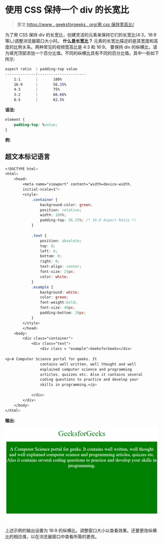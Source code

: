 # 使用 CSS 保持一个 div 的长宽比

> 原文:[https://www . geeksforgeeks . org/用 css 保持宽高比/](https://www.geeksforgeeks.org/maintain-the-aspect-ratio-of-a-div-with-css/)

为了用 CSS 保持 div 的长宽比，创建灵活的元素来保持它们的长宽比(4:3，16:9 等)。)调整浏览器窗口大小时。
**什么是长宽比？**
元素的长宽比描述的是其宽度和高度的比例关系。两种常见的视频宽高比是 4:3 和 16:9。
要保持 div 的纵横比，请为填充顶部添加一个百分比值。不同的纵横比具有不同的百分比值。其中一些如下所示:

```css
aspect ratio  | padding-top value
--------------|----------------------
    1:1       |       100%
    16:9      |       56.25%
    4:3       |       75%
    3:2       |       66.66%
    8:5       |       62.5%
```

**语法:**

```css
element {
    padding-top: %value;
}
```

**例:**

## 超文本标记语言

```css
<!DOCTYPE html>
<html>
    <head>
        <meta name="viewport" content="width=device-width,
        initial-scale=1">
        <style>
            .container {
                background-color: green;
                position: relative;
                width: 100%;
                padding-top: 56.25%; /* 16:9 Aspect Ratio */
            }

            .text {
                position: absolute;
                top: 0;
                left: 0;
                bottom: 0;
                right: 0;
                text-align: center;
                font-size: 25px;
                color: white;
            }
            .example {
                background: white;
                color: green;
                font-weight:bold;
                font-size: 40px;
                padding-bottom: 20px;
            }
        </style>
        </head>
    <body>
        <div class="container">
            <div class="text">
                <div class = "example">GeeksforGeeks</div>

<p>A Computer Science portal for geeks. It
                contains well written, well thought and well
                explained computer science and programming
                articles, quizzes etc. Also it contains several
                coding questions to practice and develop your
                skills in programming.</p>

            </div>
        </div>
    </body>
</html>                               
```

**输出:**

![aspect](img/8f404194317d73b206c063cb33600a72.png)

上述示例的输出设置为 16:9 的纵横比。调整窗口大小以查看效果。还要更改纵横比的相应值，以在浏览器窗口中查看所需的更改。